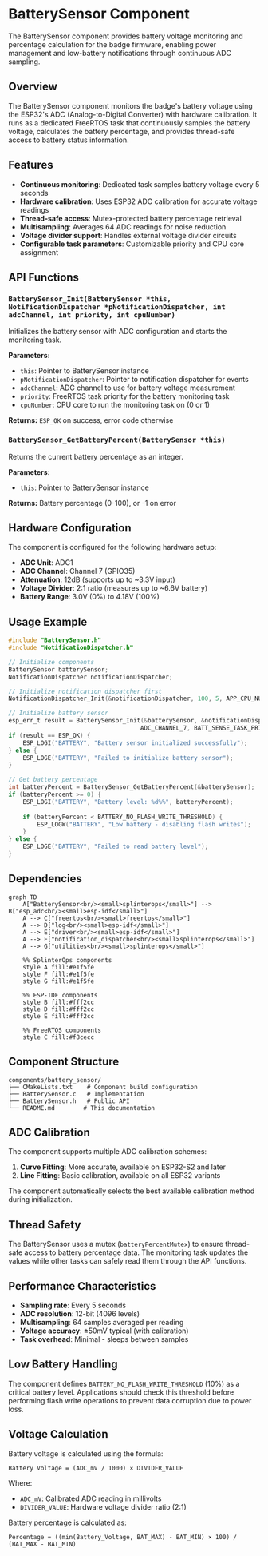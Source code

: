 # BatterySensor Component

The BatterySensor component provides battery voltage monitoring and percentage calculation for the badge firmware, enabling power management and low-battery notifications through continuous ADC sampling.

## Overview

The BatterySensor component monitors the badge's battery voltage using the ESP32's ADC (Analog-to-Digital Converter) with hardware calibration. It runs as a dedicated FreeRTOS task that continuously samples the battery voltage, calculates the battery percentage, and provides thread-safe access to battery status information.

## Features

- **Continuous monitoring**: Dedicated task samples battery voltage every 5 seconds
- **Hardware calibration**: Uses ESP32 ADC calibration for accurate voltage readings
- **Thread-safe access**: Mutex-protected battery percentage retrieval
- **Multisampling**: Averages 64 ADC readings for noise reduction
- **Voltage divider support**: Handles external voltage divider circuits
- **Configurable task parameters**: Customizable priority and CPU core assignment

## API Functions

### `BatterySensor_Init(BatterySensor *this, NotificationDispatcher *pNotificationDispatcher, int adcChannel, int priority, int cpuNumber)`
Initializes the battery sensor with ADC configuration and starts the monitoring task.

**Parameters:**
- `this`: Pointer to BatterySensor instance
- `pNotificationDispatcher`: Pointer to notification dispatcher for events
- `adcChannel`: ADC channel to use for battery voltage measurement
- `priority`: FreeRTOS task priority for the battery monitoring task
- `cpuNumber`: CPU core to run the monitoring task on (0 or 1)

**Returns:** `ESP_OK` on success, error code otherwise

### `BatterySensor_GetBatteryPercent(BatterySensor *this)`
Returns the current battery percentage as an integer.

**Parameters:**
- `this`: Pointer to BatterySensor instance

**Returns:** Battery percentage (0-100), or -1 on error

## Hardware Configuration

The component is configured for the following hardware setup:

- **ADC Unit**: ADC1
- **ADC Channel**: Channel 7 (GPIO35)
- **Attenuation**: 12dB (supports up to ~3.3V input)
- **Voltage Divider**: 2:1 ratio (measures up to ~6.6V battery)
- **Battery Range**: 3.0V (0%) to 4.18V (100%)

## Usage Example

```c
#include "BatterySensor.h"
#include "NotificationDispatcher.h"

// Initialize components
BatterySensor batterySensor;
NotificationDispatcher notificationDispatcher;

// Initialize notification dispatcher first
NotificationDispatcher_Init(&notificationDispatcher, 100, 5, APP_CPU_NUM);

// Initialize battery sensor
esp_err_t result = BatterySensor_Init(&batterySensor, &notificationDispatcher, 
                                     ADC_CHANNEL_7, BATT_SENSE_TASK_PRIORITY, APP_CPU_NUM);
if (result == ESP_OK) {
    ESP_LOGI("BATTERY", "Battery sensor initialized successfully");
} else {
    ESP_LOGE("BATTERY", "Failed to initialize battery sensor");
}

// Get battery percentage
int batteryPercent = BatterySensor_GetBatteryPercent(&batterySensor);
if (batteryPercent >= 0) {
    ESP_LOGI("BATTERY", "Battery level: %d%%", batteryPercent);
    
    if (batteryPercent < BATTERY_NO_FLASH_WRITE_THRESHOLD) {
        ESP_LOGW("BATTERY", "Low battery - disabling flash writes");
    }
} else {
    ESP_LOGE("BATTERY", "Failed to read battery level");
}
```

## Dependencies

```mermaid
graph TD
    A["BatterySensor<br/><small>splinterops</small>"] --> B["esp_adc<br/><small>esp-idf</small>"]
    A --> C["freertos<br/><small>freertos</small>"]
    A --> D["log<br/><small>esp-idf</small>"]
    A --> E["driver<br/><small>esp-idf</small>"]
    A --> F["notification_dispatcher<br/><small>splinterops</small>"]
    A --> G["utilities<br/><small>splinterops</small>"]
    
    %% SplinterOps components
    style A fill:#e1f5fe
    style F fill:#e1f5fe
    style G fill:#e1f5fe
    
    %% ESP-IDF components
    style B fill:#fff2cc
    style D fill:#fff2cc
    style E fill:#fff2cc
    
    %% FreeRTOS components
    style C fill:#f8cecc
```

## Component Structure

```
components/battery_sensor/
├── CMakeLists.txt    # Component build configuration
├── BatterySensor.c   # Implementation
├── BatterySensor.h   # Public API
└── README.md        # This documentation
```

## ADC Calibration

The component supports multiple ADC calibration schemes:

1. **Curve Fitting**: More accurate, available on ESP32-S2 and later
2. **Line Fitting**: Basic calibration, available on all ESP32 variants

The component automatically selects the best available calibration method during initialization.

## Thread Safety

The BatterySensor uses a mutex (`batteryPercentMutex`) to ensure thread-safe access to battery percentage data. The monitoring task updates the values while other tasks can safely read them through the API functions.

## Performance Characteristics

- **Sampling rate**: Every 5 seconds
- **ADC resolution**: 12-bit (4096 levels)
- **Multisampling**: 64 samples averaged per reading
- **Voltage accuracy**: ±50mV typical (with calibration)
- **Task overhead**: Minimal - sleeps between samples

## Low Battery Handling

The component defines `BATTERY_NO_FLASH_WRITE_THRESHOLD` (10%) as a critical battery level. Applications should check this threshold before performing flash write operations to prevent data corruption due to power loss.

## Voltage Calculation

Battery voltage is calculated using the formula:
```
Battery Voltage = (ADC_mV / 1000) × DIVIDER_VALUE
```

Where:
- `ADC_mV`: Calibrated ADC reading in millivolts
- `DIVIDER_VALUE`: Hardware voltage divider ratio (2:1)

Battery percentage is calculated as:
```
Percentage = ((min(Battery_Voltage, BAT_MAX) - BAT_MIN) × 100) / (BAT_MAX - BAT_MIN)
```
